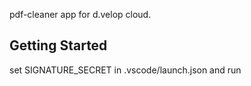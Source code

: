 

pdf-cleaner app for d.velop cloud.


## Getting Started

set SIGNATURE_SECRET in .vscode/launch.json and run 

